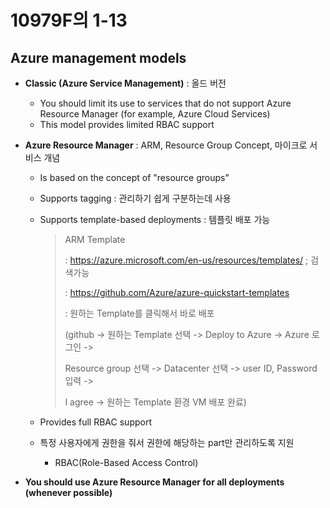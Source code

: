 # 10979F의 1-13

## Azure management models

- **Classic (Azure Service Management)**
  : 올드 버전

  - You should limit its use to services that do not support Azure Resource Manager (for example, Azure Cloud Services)
  - This model provides limited RBAC support

- **Azure Resource Manager**
  : ARM, Resource Group Concept, 마이크로 서비스 개념

  - Is based on the concept of "resource groups"

  - Supports tagging
    : 관리하기 쉽게 구분하는데 사용

  - Supports template-based deployments
    : 템플릿 배포 가능

    > ARM Template
    >
    > : https://azure.microsoft.com/en-us/resources/templates/ ; 검색가능
    >
    > : https://github.com/Azure/azure-quickstart-templates
    >
    > : 원하는 Template를 클릭해서 바로 배포
    >
    > (github -> 원하는 Template 선택 -> Deploy to Azure -> Azure 로그인 -> 
    >
    > Resource group 선택 -> Datacenter 선택 -> user ID, Password 입력 ->
    >
    > I agree -> 원하는 Template 환경 VM 배포 완료)
    
  - Provides full RBAC support
    
  - 특정 사용자에게 권한을 줘서 권한에 해당하는 part만 관리하도록 지원
    
    - RBAC(Role-Based Access Control)
  
- **You should use Azure Resource Manager for all deployments (whenever possible)**